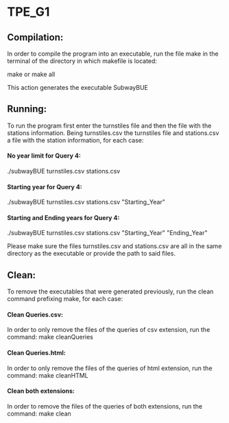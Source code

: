 # TPE_G1

## Compilation:

In order to compile the program into an executable, run the file make in the terminal of the directory in which  makefile is located:

make or make all

This action generates the executable SubwayBUE

## Running:
To run the program first enter the turnstiles file and then the file with the stations information. 
Being turnstiles.csv the turnstiles file and stations.csv a file with the station information, for each case:

#### No year limit for Query 4:

./subwayBUE turnstiles.csv stations.csv

#### Starting year for Query 4:

./subwayBUE turnstiles.csv stations.csv "Starting_Year"

#### Starting and Ending years for Query 4:

./subwayBUE turnstiles.csv stations.csv "Starting_Year" "Ending_Year"

Please make sure the files turnstiles.csv and stations.csv are all in the same directory as the executable or provide the path to said files.

## Clean:
To remove the executables that were generated previously, run the clean command prefixing make, for each case:
#### Clean Queries.csv:
In order to only remove the files of the queries of csv extension, run the command:
make cleanQueries

#### Clean Queries.html:
In order to only remove the files of the queries of html extension, run the command:
make cleanHTML

#### Clean both extensions:
In order to remove the files of the queries of both extensions, run the command:
make clean


